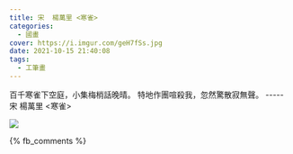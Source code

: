 ```yaml
---
title: 宋  楊萬里 <寒雀>
categories:
  - 國畫
cover: https://i.imgur.com/geH7fSs.jpg
date: 2021-10-15 21:40:08
tags:
  - 工筆畫
---
```


百千寒雀下空庭，小集梅梢話晚晴。
特地作團喧殺我，忽然驚散寂無聲。
----- 宋  楊萬里 <寒雀>

![](https://i.imgur.com/geH7fSs.jpg)


{% fb_comments %}
